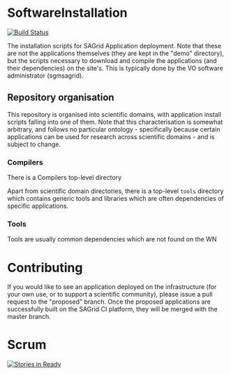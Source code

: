 SoftwareInstallation
====================
[![Build Status](http://ci.sagrid.ac.za:8080/job/SAGrid%20Application%20Repo/badge/icon)](http://ci.sagrid.ac.za:8080/job/SAGrid%20Application%20Repo/)


The installation scripts for SAGrid Application deployment. Note that 
these are not the applications themselves (they are kept in the 
"demo" directory), but the scripts necessary to download and compile 
the applications (and their dependencies) on the site's. This is 
typically done by the VO software administrator (sgmsagrid). 

## Repository organisation
This repository is organised into scientific domains, with 
application install scripts falling into one of them. Note that this 
characterisation is somewhat arbitrary, and follows no particular 
ontology - specifically because certain applications can be used for 
research across scientific domains - and is subject to change. 

### Compilers
There is a Compilers top-level directory

Apart from scientific domain directories, there is a top-level `tools` 
directory which contains generic tools and libraries which are often 
dependencies of specific applications. 

### Tools
Tools are usually common dependencies which are not found on the WN

# Contributing
If you would like to see an application deployed on the infrastructure 
(for your own use, or to support a scientific community), please issue 
a pull request to the "proposed" branch. Once the proposed applications are successfully built on the SAGrid CI platform, they will be merged with the master branch.

# Scrum
[![Stories in Ready](https://badge.waffle.io/sagridops/softwareinstallation.png?label=ready&title=Ready)](https://waffle.io/sagridops/softwareinstallation)
